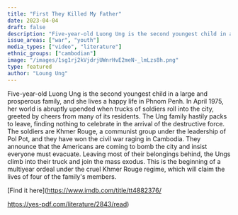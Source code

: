 ```yaml
---
title: "First They Killed My Father"
date: 2023-04-04
draft: false
description: "Five-year-old Luong Ung is the second youngest child in a large and prosperous family, and she lives a happy life in Phnom Penh. In April 1975, her world is abruptly upended when trucks of soldiers roll into the city, greeted by cheers from many of its residents. The Ung family hastily packs to leave, finding nothing to celebrate in the arrival of the destructive force. The soldiers are Khmer Rouge, a communist group under the leadership of Pol Pot, and they have won the civil war raging in Cambodia. They announce that the Americans are coming to bomb the city and insist everyone must evacuate. Leaving most of their belongings behind, the Ungs climb into their truck and join the mass exodus. This is the beginning of a multiyear ordeal under the cruel Khmer Rouge regime, which will claim the lives of four of the family's members."
issue_areas: ["war", "youth"]
media_types: ["video", "literature"]
ethnic_groups: ["cambodian"]
image: "/images/1sg1rj2kVjdrjUWnrHvE2meN-_lmLzs8h.png"
type: featured
author: "Loung Ung"
---
```


Five-year-old Luong Ung is the second youngest child in a large and prosperous family, and she lives a happy life in Phnom Penh. In April 1975, her world is abruptly upended when trucks of soldiers roll into the city, greeted by cheers from many of its residents. The Ung family hastily packs to leave, finding nothing to celebrate in the arrival of the destructive force. The soldiers are Khmer Rouge, a communist group under the leadership of Pol Pot, and they have won the civil war raging in Cambodia. They announce that the Americans are coming to bomb the city and insist everyone must evacuate. Leaving most of their belongings behind, the Ungs climb into their truck and join the mass exodus. This is the beginning of a multiyear ordeal under the cruel Khmer Rouge regime, which will claim the lives of four of the family's members.

[Find it here](https://www.imdb.com/title/tt4882376/

https://yes-pdf.com/literature/2843/read)
